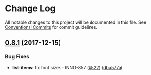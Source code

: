 # Change Log

All notable changes to this project will be documented in this file.
See [Conventional Commits](https://conventionalcommits.org) for commit guidelines.

<a name="0.8.1"></a>

## [0.8.1](https://github.com/ec-europa/europa-component-library/compare/@ec-europa/ecl-files@0.8.0...@ec-europa/ecl-files@0.8.1) (2017-12-15)

### Bug Fixes

* **list-items:** fix font sizes - INNO-857 ([#522](https://github.com/ec-europa/europa-component-library/issues/522)) ([dba577a](https://github.com/ec-europa/europa-component-library/commit/dba577a))
